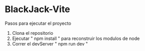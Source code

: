 # BlackJack-Vite

Pasos para ejecutar el proyecto

1. Clona el repositorio
2. Ejecutar " npm install " para reconstruir los modulos de node
3. Correr el devServer " npm run dev "



